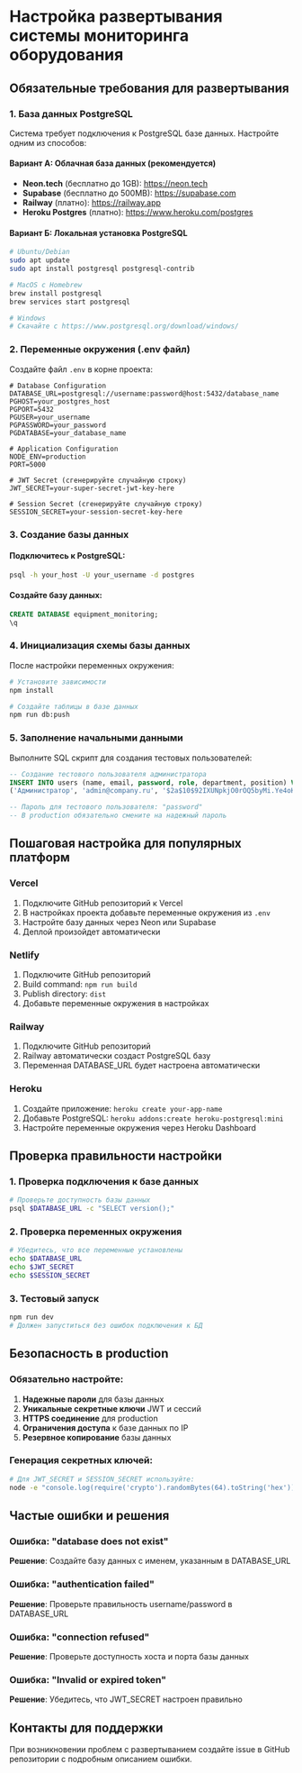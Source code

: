 # Настройка развертывания системы мониторинга оборудования

## Обязательные требования для развертывания

### 1. База данных PostgreSQL

Система требует подключения к PostgreSQL базе данных. Настройте одним из способов:

#### Вариант А: Облачная база данных (рекомендуется)
- **Neon.tech** (бесплатно до 1GB): https://neon.tech
- **Supabase** (бесплатно до 500MB): https://supabase.com
- **Railway** (платно): https://railway.app
- **Heroku Postgres** (платно): https://www.heroku.com/postgres

#### Вариант Б: Локальная установка PostgreSQL
```bash
# Ubuntu/Debian
sudo apt update
sudo apt install postgresql postgresql-contrib

# MacOS с Homebrew
brew install postgresql
brew services start postgresql

# Windows
# Скачайте с https://www.postgresql.org/download/windows/
```

### 2. Переменные окружения (.env файл)

Создайте файл `.env` в корне проекта:

```env
# Database Configuration
DATABASE_URL=postgresql://username:password@host:5432/database_name
PGHOST=your_postgres_host
PGPORT=5432
PGUSER=your_username
PGPASSWORD=your_password
PGDATABASE=your_database_name

# Application Configuration
NODE_ENV=production
PORT=5000

# JWT Secret (сгенерируйте случайную строку)
JWT_SECRET=your-super-secret-jwt-key-here

# Session Secret (сгенерируйте случайную строку)
SESSION_SECRET=your-session-secret-key-here
```

### 3. Создание базы данных

#### Подключитесь к PostgreSQL:
```bash
psql -h your_host -U your_username -d postgres
```

#### Создайте базу данных:
```sql
CREATE DATABASE equipment_monitoring;
\q
```

### 4. Инициализация схемы базы данных

После настройки переменных окружения:

```bash
# Установите зависимости
npm install

# Создайте таблицы в базе данных
npm run db:push
```

### 5. Заполнение начальными данными

Выполните SQL скрипт для создания тестовых пользователей:

```sql
-- Создание тестового пользователя администратора
INSERT INTO users (name, email, password, role, department, position) VALUES 
('Администратор', 'admin@company.ru', '$2a$10$92IXUNpkjO0rOQ5byMi.Ye4oKoEa3Ro9llC/.og/at2.uheWG/igi', 'admin', 'ИТ отдел', 'Системный администратор');

-- Пароль для тестового пользователя: "password"
-- В production обязательно смените на надежный пароль
```

## Пошаговая настройка для популярных платформ

### Vercel
1. Подключите GitHub репозиторий к Vercel
2. В настройках проекта добавьте переменные окружения из `.env`
3. Настройте базу данных через Neon или Supabase
4. Деплой произойдет автоматически

### Netlify
1. Подключите GitHub репозиторий
2. Build command: `npm run build`
3. Publish directory: `dist`
4. Добавьте переменные окружения в настройках

### Railway
1. Подключите GitHub репозиторий
2. Railway автоматически создаст PostgreSQL базу
3. Переменная DATABASE_URL будет настроена автоматически

### Heroku
1. Создайте приложение: `heroku create your-app-name`
2. Добавьте PostgreSQL: `heroku addons:create heroku-postgresql:mini`
3. Настройте переменные окружения через Heroku Dashboard

## Проверка правильности настройки

### 1. Проверка подключения к базе данных
```bash
# Проверьте доступность базы данных
psql $DATABASE_URL -c "SELECT version();"
```

### 2. Проверка переменных окружения
```bash
# Убедитесь, что все переменные установлены
echo $DATABASE_URL
echo $JWT_SECRET
echo $SESSION_SECRET
```

### 3. Тестовый запуск
```bash
npm run dev
# Должен запуститься без ошибок подключения к БД
```

## Безопасность в production

### Обязательно настройте:
1. **Надежные пароли** для базы данных
2. **Уникальные секретные ключи** JWT и сессий
3. **HTTPS соединение** для production
4. **Ограничения доступа** к базе данных по IP
5. **Резервное копирование** базы данных

### Генерация секретных ключей:
```bash
# Для JWT_SECRET и SESSION_SECRET используйте:
node -e "console.log(require('crypto').randomBytes(64).toString('hex'))"
```

## Частые ошибки и решения

### Ошибка: "database does not exist"
**Решение**: Создайте базу данных с именем, указанным в DATABASE_URL

### Ошибка: "authentication failed"
**Решение**: Проверьте правильность username/password в DATABASE_URL

### Ошибка: "connection refused"
**Решение**: Проверьте доступность хоста и порта базы данных

### Ошибка: "Invalid or expired token"
**Решение**: Убедитесь, что JWT_SECRET настроен правильно

## Контакты для поддержки

При возникновении проблем с развертыванием создайте issue в GitHub репозитории с подробным описанием ошибки.